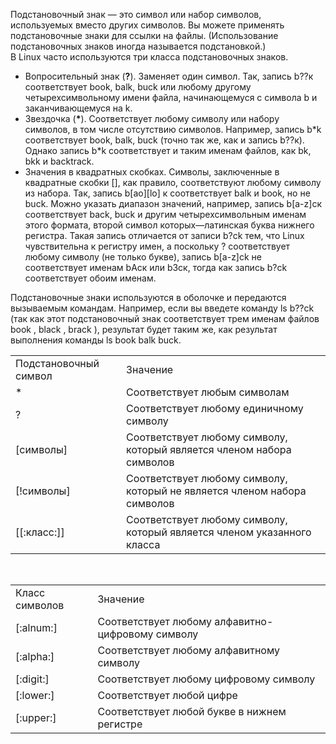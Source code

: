 Подстановочный знак — это символ или набор символов, используемых вместо других символов. Вы можете применять подстановочные знаки для ссылки на файлы. (Использование подстановочных знаков иногда называется подстановкой.)  
В Linux часто используются три класса подстановочных знаков.


* Вопросительный знак (**?**). Заменяет один символ. Так, запись b??к соответ­ствует book, balk, buck или любому другому четырехсимвольному имени файла, начинающемуся с символа b и заканчивающемуся на k.
* Звездочка (**\***). Соответствует любому символу или набору символов, в том числе отсутствию символов. Например, запись b\*k соответствует book, balk, buck (точно так же, как и запись b??к). Однако запись b\*k соответствует и таким именам файлов, как bk, bkk и backtrack.
* Значения в квадратных скобках. Символы, заключенные в квадратные скоб­ки [], как правило, соответствуют любому символу из набора. Так, запись b[ао][lо] к соответствует balk и book, но не buck. Можно указать диапазон значений, например, запись b[а-z]ск соответствует back, buck и другим четырехсимволь­ным именам этого формата, второй символ которых—латинская буква ниж­него регистра. Такая запись отличается от записи b?ck тем, что Linux чувстви­тельна к регистру имен, а поскольку ? соответствует любому символу (не только букве), запись b[a-z]ck не соответствует именам bАск или b3ск, тогда как за­пись b?ck соответствует обоим именам.


Подстановочные знаки используются в оболочке и передаются вызываемым командам. Например, если вы введете команду ls b??ck (так как этот подстано­вочный знак соответствует трем именам файлов book , black , brack ), результат будет таким же, как результат выполнения команды ls book balk buck.




|  |  |
| --- | --- |
| Подстановочный символ   | Значение |
| \* | Соответствует любым символам |
| ? | Соответствует любому единичному символу |
| [символы]  | Соответствует любому символу, который является членом набора символов |
| [!символы] | Соответствует любому символу, который не является членом набора символов |
| [[:класс:]] | Соответствует любому символу, который является членом указанного класса |


 




|  |  |
| --- | --- |
| Класс символов | Значение |
| [:alnum:] | Соответствует любому алфавитно-цифровому символу |
| [:alpha:] | Соответствует любому алфавитному символу |
| [:digit:] | Соответствует любому цифровому символу |
| [:lower:] | Соответствует любой цифре |
| [:upper:] | Соответствует любой букве в нижнем регистре |


 

